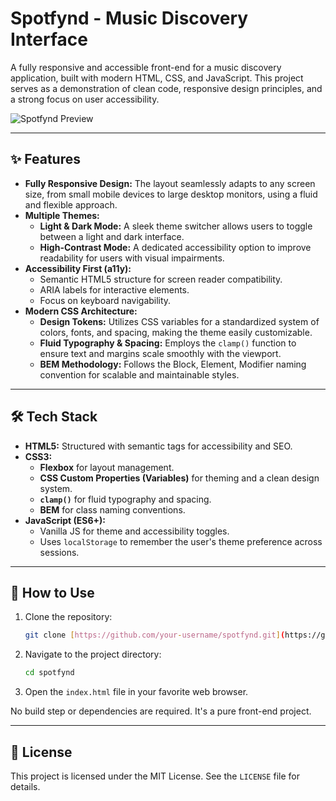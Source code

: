 # Spotfynd - Music Discovery Interface

A fully responsive and accessible front-end for a music discovery application, built with modern HTML, CSS, and JavaScript. This project serves as a demonstration of clean code, responsive design principles, and a strong focus on user accessibility.

![Spotfynd Preview](https://storage.googleapis.com/gemini-prod-us-west1-assets/e6034c44243b35a3/spotfynd_demo.gif)

---

## ✨ Features

* **Fully Responsive Design:** The layout seamlessly adapts to any screen size, from small mobile devices to large desktop monitors, using a fluid and flexible approach.
* **Multiple Themes:**
    * **Light & Dark Mode:** A sleek theme switcher allows users to toggle between a light and dark interface.
    * **High-Contrast Mode:** A dedicated accessibility option to improve readability for users with visual impairments.
* **Accessibility First (a11y):**
    * Semantic HTML5 structure for screen reader compatibility.
    * ARIA labels for interactive elements.
    * Focus on keyboard navigability.
* **Modern CSS Architecture:**
    * **Design Tokens:** Utilizes CSS variables for a standardized system of colors, fonts, and spacing, making the theme easily customizable.
    * **Fluid Typography & Spacing:** Employs the `clamp()` function to ensure text and margins scale smoothly with the viewport.
    * **BEM Methodology:** Follows the Block, Element, Modifier naming convention for scalable and maintainable styles.

---

## 🛠️ Tech Stack

* **HTML5:** Structured with semantic tags for accessibility and SEO.
* **CSS3:**
    * **Flexbox** for layout management.
    * **CSS Custom Properties (Variables)** for theming and a clean design system.
    * **`clamp()`** for fluid typography and spacing.
    * **BEM** for class naming conventions.
* **JavaScript (ES6+):**
    * Vanilla JS for theme and accessibility toggles.
    * Uses `localStorage` to remember the user's theme preference across sessions.

---

## 🚀 How to Use

1.  Clone the repository:
    ```bash
    git clone [https://github.com/your-username/spotfynd.git](https://github.com/your-username/spotfynd.git)
    ```
2.  Navigate to the project directory:
    ```bash
    cd spotfynd
    ```
3.  Open the `index.html` file in your favorite web browser.

No build step or dependencies are required. It's a pure front-end project.

---

## 📜 License

This project is licensed under the MIT License. See the `LICENSE` file for details.

